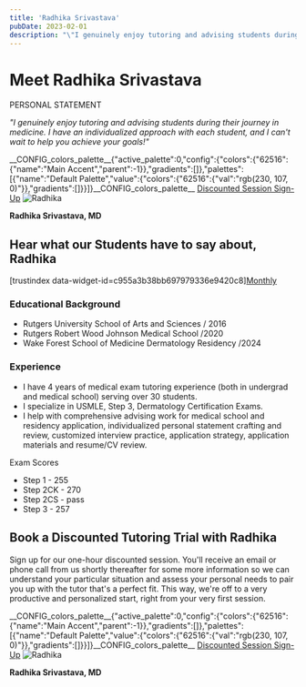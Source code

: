 ```yaml
---
title: 'Radhika Srivastava'
pubDate: 2023-02-01
description: "\"I genuinely enjoy tutoring and advising students during their journey in medicine. I have an individualized approach with each student, and I can't wait t"
---
```






# Meet Radhika Srivastava

PERSONAL STATEMENT

_"I genuinely enjoy tutoring and advising students during their journey in medicine. I have an individualized approach with each student, and I can't wait to help you achieve your goals!"_

\_\_CONFIG\_colors\_palette\_\_{"active\_palette":0,"config":{"colors":{"62516":{"name":"Main Accent","parent":-1}},"gradients":\[\]},"palettes":\[{"name":"Default Palette","value":{"colors":{"62516":{"val":"rgb(230, 107, 0)"}},"gradients":\[\]}}\]}\_\_CONFIG\_colors\_palette\_\_ [Discounted Session Sign-Up](/purchase-discounted-session/) ![](https://i2xfwztd2ksbegse.public.blob.vercel-storage.com/wp/2023/04/Radhika.webp "Radhika")

**Radhika Srivastava, MD**

## Hear what our Students have to say about, Radhika

\[trustindex data-widget-id=c955a3b38bb697979336e9420c8\][Monthly](#)

### Educational Background

- Rutgers University School of Arts and Sciences / 2016
- Rutgers Robert Wood Johnson Medical School /2020
- Wake Forest School of Medicine Dermatology Residency /2024

### Experience

- I have 4 years of medical exam tutoring experience (both in undergrad and medical school) serving over 30 students.
- I specialize in USMLE, Step 3, Dermatology Certification Exams.
- I help with comprehensive advising work for medical school and residency application, individualized personal statement crafting and review, customized interview practice, application strategy, application materials and resume/CV review.

Exam Scores

- Step 1 - 255
- Step 2CK - 270
- Step 2CS - pass
- Step 3 - 257

## Book a Discounted Tutoring Trial with Radhika

Sign up for our one-hour discounted session. You'll receive an email or phone call from us shortly thereafter for some more information so we can understand your particular situation and assess your personal needs to pair you up with the tutor that's a perfect fit. This way, we're off to a very productive and personalized start, right from your very first session.

\_\_CONFIG\_colors\_palette\_\_{"active\_palette":0,"config":{"colors":{"62516":{"name":"Main Accent","parent":-1}},"gradients":\[\]},"palettes":\[{"name":"Default Palette","value":{"colors":{"62516":{"val":"rgb(230, 107, 0)"}},"gradients":\[\]}}\]}\_\_CONFIG\_colors\_palette\_\_ [Discounted Session Sign-Up](/purchase-discounted-session/) ![](https://i2xfwztd2ksbegse.public.blob.vercel-storage.com/wp/2023/04/Radhika.webp "Radhika")

**Radhika Srivastava, MD**
